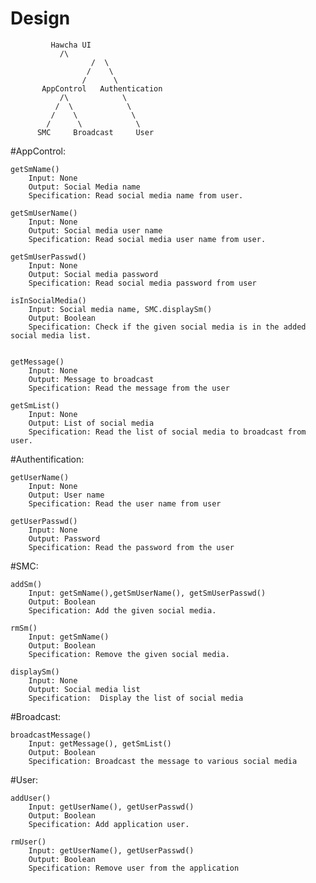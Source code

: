 # Design

		     Hawcha UI
		       /\
                      /  \      
                     /    \
                    /      \
           AppControl   Authentication
               /\            \
              /  \            \
             /    \            \
            /      \            \
          SMC	  Broadcast     User





#AppControl:

	getSmName()
		Input: None
		Output: Social Media name
		Specification: Read social media name from user.
		
	getSmUserName()
		Input: None
		Output:	Social media user name
		Specification: Read social media user name from user. 

	getSmUserPasswd()
		Input: None
		Output: Social media password
		Specification: Read social media password from user

	isInSocialMedia()
		Input: Social media name, SMC.displaySm()
		Output: Boolean
		Specification: Check if the given social media is in the added social media list.


	getMessage()
		Input: None
		Output: Message to broadcast
		Specification: Read the message from the user

	getSmList()
		Input: None
		Output: List of social media 
		Specification: Read the list of social media to broadcast from user.

#Authentification:

	getUserName()
		Input: None
		Output: User name
		Specification: Read the user name from user

	getUserPasswd()
		Input: None
		Output: Password
		Specification: Read the password from the user

#SMC:

	addSm()
		Input: getSmName(),getSmUserName(), getSmUserPasswd()
		Output: Boolean
		Specification: Add the given social media.
		
	rmSm()
		Input: getSmName()
		Output: Boolean
		Specification: Remove the given social media.
		
	displaySm()	
		Input: None
		Output: Social media list
		Specification:	Display the list of social media

#Broadcast:

	broadcastMessage()
		Input: getMessage(), getSmList() 
		Output: Boolean
		Specification: Broadcast the message to various social media

#User:

	addUser()
		Input: getUserName(), getUserPasswd() 
		Output: Boolean
		Specification: Add application user.
		
	rmUser()
		Input: getUserName(), getUserPasswd()
		Output: Boolean
		Specification: Remove user from the application
